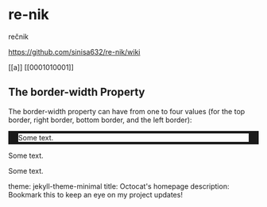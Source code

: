 # re-nik
rečnik

https://github.com/sinisa632/re-nik/wiki

[[a]] [[0001010001]]
<!DOCTYPE html>
<html>
<head>
<style>
p.one {
  border-style: solid;
  border-width: 5px 20px; /* 5px top and bottom, 20px on the sides */
}

p.two {
  border-style: solid;
  border-width: 20px 5px; /* 20px top and bottom, 5px on the sides */
}

p.three {
  border-style: solid;
  border-width: 25px 10px 4px 35px; /* 25px top, 10px right, 4px bottom and 35px left */
}
</style>
</head>
<body>

<h2>The border-width Property</h2>
<p>The border-width property can have from one to four values (for the top border, right border, bottom border, and the left border):</p>

<p class="one">Some text.</p>
<p class="two">Some text.</p>
<p class="three">Some text.</p>

</body>
</html>
theme: jekyll-theme-minimal
title: Octocat's homepage
description: Bookmark this to keep an eye on my project updates!
